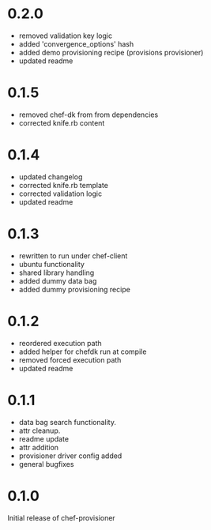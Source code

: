 # 0.2.0
 - removed validation key logic
 - added 'convergence_options' hash
 - added demo provisioning recipe (provisions provisioner)
 - updated readme

# 0.1.5
 - removed chef-dk from from dependencies
 - corrected knife.rb content

# 0.1.4
 - updated changelog
 - corrected knife.rb template
 - corrected validation logic
 - updated readme

# 0.1.3
 - rewritten to run under chef-client
 - ubuntu functionality
 - shared library handling
 - added dummy data bag
 - added dummy provisioning recipe

# 0.1.2
 - reordered execution path
 - added helper for chefdk run at compile
 - removed forced execution path
 - updated readme

# 0.1.1
 - data bag search functionality.
 - attr cleanup.
 - readme update
 - attr addition
 - provisioner driver config added
 - general bugfixes

# 0.1.0

Initial release of chef-provisioner
